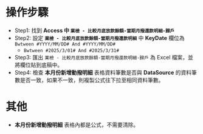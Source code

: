 # 操作步驟

- Step1: 找到 **Access 中 `業檢 - 比較月底放款餘額-當期月撥還款明細-歸戶`**
- Step2: 設定 **`業檢 - 比較月底放款餘額-當期月撥還款明細`** 中 **KeyDate** 欄位為 `Bwtween #YYYY/MM/DD# And #YYYY/MM/DD#`
    - `Bwtween #2025/3/01# And #2025/3/31#`
- Step3: 匯出 `業檢 - 比較月底放款餘額-當期月撥還款明細-歸戶` 為 Excel 檔案，並將欄位貼到底稿中。
- Step4: 檢查 **本月份新增動撥明細** 表格資料筆數是否與 **DataSource** 的資料筆數是否一致，如果不一致，則複製公式往下拉至相同資料筆數。

# 其他
- **本月份新增動撥明細** 表格內都是公式，不需要清除。